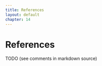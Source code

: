 ```yaml
---
title: References
layout: default
chapter: 14
---
```


# References

TODO (see comments in markdown source)

<!-- TODO

provide a nice reading list to get up to speed with theory,...

## Scala's Foundations
[@scala-overview-tech-report;
@odersky:scala-experiment;
@odersky:sca;
@odersky-et-al:ecoop03;
@odersky-zenger:fool12]

## Learning Scala

## Related Work

%% Article
%%%%%%%%%%%%%%%%%%%%%%%%%%%%%%%%%%%%%%%%%%%%%%%%%%%%%%%%%

@article{milner:polymorphism,
  author	= {Robin Milner},
  title		= {A {T}heory of {T}ype {P}olymorphism in {P}rogramming},
  journal	= {Journal of Computer and System Sciences},
  year		= {1978},
  month		= {Dec},
  volume	= {17},
  pages		= {348-375},
  folder	= { 2-1}
}

@Article{wirth:ebnf,
  author	= "Niklaus Wirth",
  title		= "What can we do about the unnecessary diversity of notation
for syntactic definitions?",
  journal	= "Comm. ACM",
  year		= 1977,
  volume	= 20,
  pages		= "822-823",
  month		= nov
}

%% Book
%%%%%%%%%%%%%%%%%%%%%%%%%%%%%%%%%%%%%%%%%%%%%%%%%%%%%%%%%

@Book{abelson-sussman:structure,
  author	= {Harold Abelson and Gerald Jay Sussman and Julie Sussman},
  title		= {The Structure and Interpretation of Computer Programs, 2nd
                  edition},
  publisher	= {MIT Press},
  address	= {Cambridge, Massachusetts},
  year		= {1996},
  url		= {http://mitpress.mit.edu/sicp/full-text/sicp/book/book.html}
}

@Book{goldberg-robson:smalltalk-language,
  author	= "Adele Goldberg and David Robson",
  title		= "{Smalltalk-80}; The {L}anguage and Its {I}mplementation",
  publisher	= "Addison-Wesley",
  year		= "1983",
  note		= "ISBN 0-201-11371-6"
}

@Book{matsumtoto:ruby,
  author	= {Yukihiro Matsumoto},
  title		= {Ruby in a {N}utshell},
  publisher	= {O'Reilly \& Associates},
  year		= "2001",
  month		= "nov",
  note		= "ISBN 0-596-00214-9"
}

@Book{rossum:python,
  author	= {Guido van Rossum and Fred L. Drake},
  title		= {The {P}ython {L}anguage {R}eference {M}anual},
  publisher	= {Network Theory Ltd},
  year		= "2003",
  month		= "sep",
  note		= {ISBN 0-954-16178-5\hspace*{\fill}\\
                  \verb@http://www.python.org/doc/current/ref/ref.html@}
}

@Manual{odersky:scala-reference,
  title =        {The {S}cala {L}anguage {S}pecification, Version 2.4},
  author =       {Martin Odersky},
  organization = {EPFL},
  month =        feb,
  year =         2007,
  note =         {http://www.scala-lang.org/docu/manuals.html}
}

@Book{odersky:scala-reference,
  ALTauthor =    {Martin Odersky},
  ALTeditor =    {},
  title =        {The {S}cala {L}anguage {S}pecification, Version 2.4},
  publisher =    {},
  year =         {},
  OPTkey =       {},
  OPTvolume =    {},
  OPTnumber =    {},
  OPTseries =    {},
  OPTaddress =   {},
  OPTedition =   {},
  OPTmonth =     {},
  OPTnote =      {},
  OPTannote =    {}
}

%% InProceedings
%%%%%%%%%%%%%%%%%%%%%%%%%%%%%%%%%%%%%%%%%%%%%%%%%%%%%%%%%

@InProceedings{odersky-et-al:fool10,
  author	= {Martin Odersky and Vincent Cremet and Christine R\"ockl
                  and Matthias Zenger},
  title		= {A {N}ominal {T}heory of {O}bjects with {D}ependent {T}ypes},
  booktitle	= {Proc. FOOL 10},
  year		= 2003,
  month		= jan,
  note		= {\hspace*{\fill}\\
                  \verb@http://www.cis.upenn.edu/~bcpierce/FOOL/FOOL10.html@}
}

%% Misc
%%%%%%%%%%%%%%%%%%%%%%%%%%%%%%%%%%%%%%%%%%%%%%%%%%%%%%%%%

@Misc{w3c:dom,
  author	= {W3C},
  title		= {Document Object Model ({DOM})},
  howpublished	= {\hspace*{\fill}\\
                  \verb@http://www.w3.org/DOM/@}
}

@Misc{w3c:xml,
  author	= {W3C},
  title		= {Extensible {M}arkup {L}anguage ({XML})},
  howpublished	= {\hspace*{\fill}\\
                  \verb@http://www.w3.org/TR/REC-xml@}
}

@TechReport{scala-overview-tech-report,
  author =       {Martin Odersky and al.},
  title =        {An {O}verview of the {S}cala {P}rogramming {L}anguage},
  institution =  {EPFL Lausanne, Switzerland},
  year =         2004,
  number =       {IC/2004/64}
}

@InProceedings{odersky:sca,
  author =       {Martin Odersky and Matthias Zenger},
  title =        {Scalable {C}omponent {A}bstractions},
  booktitle =    {Proc. OOPSLA},
  year =         2005
}

@InProceedings{odersky-et-al:ecoop03,
  author =       {Martin Odersky and Vincent Cremet and Christine R\"ockl and Matthias Zenger},
  title =        {A {N}ominal {T}heory of {O}bjects with {D}ependent {T}ypes},
  booktitle =    {Proc. ECOOP'03},
  year =         2003,
  month =        jul,
  series =       {Springer LNCS}
}

@InCollection{cremet-odersky:pilib,
  author =       {Vincent Cremet and Martin Odersky},
  title =        {PiLib} - A {H}osted {L}anguage for {P}i-{C}alculus {S}tyle {C}oncurrency},
  booktitle =    {Domain-Specific Program Generation},
  publisher =    {Springer},
  year =         2005,
  volume =       3016,
  series =       {Lecture Notes in Computer Science}
}

@InProceedings{odersky-zenger:fool12,
  author =       {Martin Odersky and Matthias Zenger},
  title =        {Independently {E}xtensible {S}olutions to the {E}xpression {P}roblem},
  booktitle =    {Proc. FOOL 12},
  year =         2005,
  month =        jan,
  note =         {\verb@http://homepages.inf.ed.ac.uk/wadler/fool@}
}

@InProceedings{odersky:scala-experiment,
  author =       {Martin Odersky},
  title =        {The {S}cala {E}xperiment - {C}an {W}e {P}rovide {B}etter {L}anguage {S}upport for {C}omponent {S}ystems?},
  booktitle =    {Proc. ACM Symposium on Principles of Programming Languages},
  year =         2006
}

@MISC{kennedy-pierce:decidable,
  author = {Andrew J. Kennedy and Benjamin C. Pierce},
  title = {On {D}ecidability of {N}ominal {S}ubtyping with {V}ariance},
  year = {2007},
  month = jan,
  note = {FOOL-WOOD '07},
  short = {http://www.cis.upenn.edu/~bcpierce/papers/variance.pdf}
}

-->
